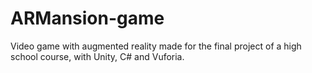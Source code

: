 # ARMansion-game
Video game with augmented reality made for the final project of a high school course, with Unity, C# and Vuforia.
